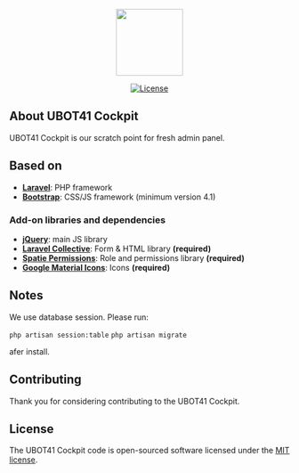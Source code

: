 <p align="center"><img src="https://www.ubot41.ch/img/ubot_logo.png" width="120"></p>

<p align="center">
<a href="https://www.ubot41.ch"><img src="https://poser.pugx.org/laravel/framework/license.svg" alt="License"></a>
</p>

## About UBOT41 Cockpit

UBOT41 Cockpit is our scratch point for fresh admin panel.

## Based on

- **[Laravel](https://laravel.com)**: PHP framework
- **[Bootstrap](https://getbootstrap.com/)**: CSS/JS framework (minimum version 4.1)

### Add-on libraries and dependencies

- **[jQuery](https://jquery.com)**: main JS library
- **[Laravel Collective](https://laravelcollective.com)**: Form & HTML library **(required)**
- **[Spatie Permissions](https://docs.spatie.be/laravel-permission/v3/introduction/)**: Role and permissions library **(required)**
- **[Google Material Icons](https://google.github.io/material-design-icons/)**: Icons **(required)**

## Notes
We use database session. Please run:

`php artisan session:table`
`php artisan migrate`

afer install.

## Contributing

Thank you for considering contributing to the UBOT41 Cockpit.


## License

The UBOT41 Cockpit code is open-sourced software licensed under the [MIT license](https://opensource.org/licenses/MIT).
